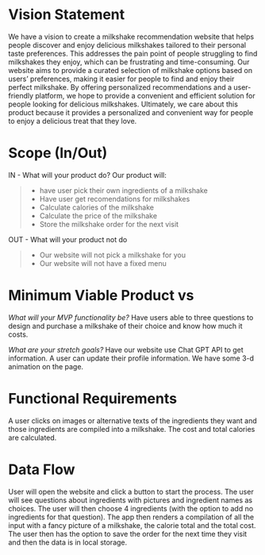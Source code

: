 # Vision Statement
We have a vision to create a milkshake recommendation website that helps people discover and enjoy delicious milkshakes tailored to their personal taste preferences. This addresses the pain point of people struggling to find milkshakes they enjoy, which can be frustrating and time-consuming. Our website aims to provide a curated selection of milkshake options based on users’ preferences, making it easier for people to find and enjoy their perfect milkshake. By offering personalized recommendations and a user-friendly platform, we hope to provide a convenient and efficient solution for people looking for delicious milkshakes. Ultimately, we care about this product because it provides a personalized and convenient way for people to enjoy a delicious treat that they love.

# Scope (In/Out)
IN - What will your product do?
Our product will:
>+ have user pick their own ingredients of a milkshake
>+ Have user get recomendations for milkshakes
>+ Calculate calories of the milkshake
>+ Calculate the price of the milkshake
>+ Store the milkshake order for the next visit

OUT - What will your product not do
>+ Our website will not pick a milkshake for you
>+ Our website will not have a fixed menu

# Minimum Viable Product vs
*What will your MVP functionality be?*
Have users able to three questions to design and purchase a milkshake of their choice and know how much it costs.

*What are your stretch goals?*
Have our website use Chat GPT API to get information.
A user can update their profile information.
We have some 3-d animation on the page.

# Functional Requirements
A user clicks on images or alternative texts of the ingredients they want and those ingredients are compiled into a milkshake.  The cost and total calories are calculated.

# Data Flow
User will open the website and click a button to start the process.  The user will see questions about ingredients with pictures and ingredient names as choices.  The user will then choose 4 ingredients (with the option to add no ingredients for that question).  The app then renders a compilation of all the input with a fancy picture of a milkshake, the calorie total and the total cost.  The user then has the option to save the order for the next time they visit and then the data is in local storage.

